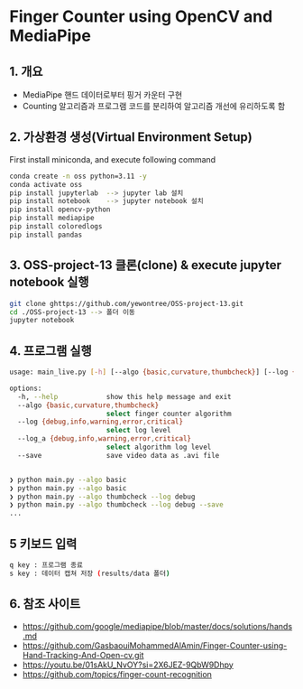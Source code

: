 # Finger Counter using OpenCV and MediaPipe
## 1. 개요
 - MediaPipe 핸드 데이터로부터 핑거 카운터 구현
 - Counting 알고리즘과 프로그램 코드를 분리하여 알고리즘 개선에 유리하도록 함


## 2. 가상환경 생성(Virtual Environment Setup)
First install miniconda, and execute following command
``` bash
conda create -n oss python=3.11 -y
conda activate oss
pip install jupyterlab  --> jupyter lab 설치
pip install notebook    --> jupyter notebook 설치
pip install opencv-python
pip install mediapipe
pip install coloredlogs
pip install pandas

```

## 3. OSS-project-13 클론(clone) & execute jupyter notebook 실행
``` bash
git clone ghttps://github.com/yewontree/OSS-project-13.git
cd ./OSS-project-13 --> 폴더 이동
jupyter notebook

```


## 4. 프로그램 실행
```bash
usage: main_live.py [-h] [--algo {basic,curvature,thumbcheck}] [--log {debug,info,warning,error,critical}] [--log_a {debug,info,warning,error,critical}] [--save]

options:
  -h, --help            show this help message and exit
  --algo {basic,curvature,thumbcheck}
                        select finger counter algorithm
  --log {debug,info,warning,error,critical}
                        select log level
  --log_a {debug,info,warning,error,critical}
                        select algorithm log level
  --save                save video data as .avi file


❯ python main.py --algo basic
❯ python main.py --algo basic
❯ python main.py --algo thumbcheck --log debug
❯ python main.py --algo thumbcheck --log debug --save
...
```
## 5 키보드 입력
```bash
q key : 프로그램 종료
s key : 데이터 캡쳐 저장 (results/data 폴더)
```

## 6. 참조 사이트
 - https://github.com/google/mediapipe/blob/master/docs/solutions/hands.md
 - https://github.com/GasbaouiMohammedAlAmin/Finger-Counter-using-Hand-Tracking-And-Open-cv.git
 - https://youtu.be/01sAkU_NvOY?si=2X6JEZ-9QbW9Dhpy
 - https://github.com/topics/finger-count-recognition
